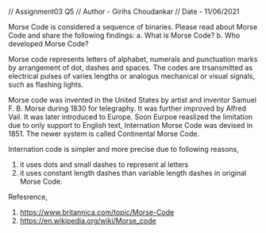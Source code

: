 // Assignment03 Q5
// Author - Girihs Choudankar
// Date - 11/06/2021

Morse Code is considered a sequence of binaries. Please read about Morse Code and share the following findings:
a. What is Morse Code?
b. Who developed Morse Code?

Morse code represents letters of alphabet, numerals and punctuation marks by arrangement of dot, dashes and spaces.
The codes are trsansmitted as electrical pulses of varies lengths or analogus mechanical or visual signals, such as 
flashing lights.

Morse code was invented in the United States by artist and inventor Samuel F. B. Morse during 1830 for telegraphy.
It was further improved by Alfred Vail. It was later introduced to Europe. Soon Eurpoe reaslized the limitation 
due to only support to English text, Internation Morse Code was devised in 1851. The newer system is called
Continental Morse Code.

Internation code is simpler and more precise due to following reasons,
1. it uses dots and small dashes to represent al letters
2. it uses constant length dashes than variable length dashes in original Morse Code.

Refesrence,

1. https://www.britannica.com/topic/Morse-Code
2. https://en.wikipedia.org/wiki/Morse_code



